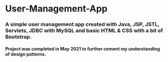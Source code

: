# User-Management-App
### A simple user management app created with Java, JSP, JSTL, Servlets, JDBC with MySQL and basic HTML &amp; CSS with a bit of Bootstrap.

#### Project was completed in May 2021 to further cement my understanding of design patterns.
